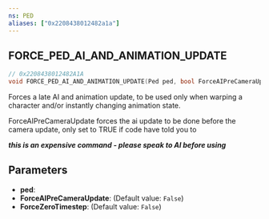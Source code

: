 ```yaml
---
ns: PED
aliases: ["0x2208438012482a1a"]
---
```

## FORCE_PED_AI_AND_ANIMATION_UPDATE

```c
// 0x2208438012482A1A
void FORCE_PED_AI_AND_ANIMATION_UPDATE(Ped ped, bool ForceAIPreCameraUpdate, bool ForceZeroTimestep);
```

Forces a late AI and animation update, to be used only when warping a character and/or instantly changing animation state.

ForceAIPreCameraUpdate forces the ai update to be done before the camera update, only set to TRUE if code have told you to

***this is an expensive command - please speak to AI before using***


## Parameters
* **ped**: 
* **ForceAIPreCameraUpdate**: (Default value: `False`)
* **ForceZeroTimestep**: (Default value: `False`)
